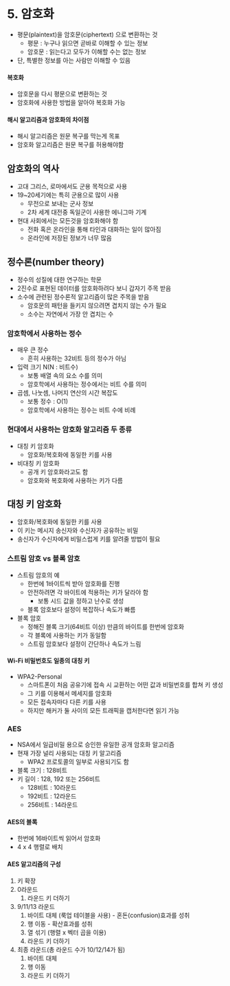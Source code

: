# 5. 암호화
- 평문(plaintext)을 암호문(ciphertext) 으로 변환하는 것
  - 평문 : 누구나 읽으면 곧바로 이해할 수 있는 정보
  - 암호문 : 읽는다고 모두가 이해할 수는 없는 정보
- 단, 특별한 정보를 아는 사람만 이해할 수 있음

#### 복호화
- 암호문을 다시 평문으로 변환하는 것
- 암호화에 사용한 방법을 알아야 복호화 가능

#### 해시 알고리즘과 암호화의 차이점
- 해시 알고리즘은 원문 복구를 막는게 목표
- 암호화 알고리즘은 원문 복구를 허용해야함

## 암호화의 역사
- 고대 그리스, 로마에서도 군용 목적으로 사용
- 19~20세기에는 특히 군용으로 많이 사용
  - 무전으로 보내는 군사 정보
  - 2차 세계 대전중 독일군이 사용한 에니그마 기계
- 현대 사회에서는 모든것을 암호화해야 함
  - 전화 혹은 온라인을 통해 타인과 대화하는 일이 많아짐
  - 온라인에 저장된 정보가 너무 많음
  
## 정수론(number theory)
- 정수의 성질에 대한 연구하는 학문
- 2진수로 표현된 데이터를 암호화하려다 보니 갑자기 주목 받음
- 소수에 관련된 정수론적 알고리즘이 많은 주목을 받음
  - 암호문의 패턴을 들키지 않으려면 겹치지 않는 수가 필요
  - 소수는 자연에서 가장 안 겹치는 수
  
### 암호학에서 사용하는 정수
- 매우 큰 정수
  - 흔히 사용하는 32비트 등의 정수가 아님
- 입력 크기 N(N : 비트수)
  - 보통 배열 속의 요소 수를 의미
  - 암호학에서 사용하는 정수에서는 비트 수를 의미
- 곱셈, 나눗셈, 나머지 연산의 시간 복잡도
  - 보통 정수 : O(1)
  - 암호학에서 사용하는 정수는 비트 수에 비례
  
### 현대에서 사용하는 암호화 알고리즘 두 종류
- 대칭 키 암호화
  - 암호화/복호화에 동일한 키를 사용
- 비대칭 키 암호화
  - 공개 키 암호화라고도 함
  - 암호화와 복호화에 사용하는 키가 다름
  
## 대칭 키 암호화
- 암호화/복호화에 동일한 키를 사용
- 이 키는 메시지 송신자와 수신자가 공유하는 비밀
- 송신자가 수신자에게 비밀스럽게 키를 알려줄 방법이 필요

### 스트림 암호 vs 블록 암호
- 스트림 암호의 예
  - 한번에 1바이트씩 받아 암호화를 진행
  - 안전하려면 각 바이트에 적용하는 키가 달라야 함
    - 보통 시드 값을 정하고 난수로 생성
  - 블록 암호보다 설정이 복잡하나 속도가 빠름
- 블록 암호
  - 정해진 블록 크기(64비트 이상) 만큼의 바이트를 한번에 암호화
  - 각 블록에 사용하는 키가 동일함
  - 스트림 암호보다 설정이 간단하나 속도가 느림
  
#### Wi-Fi 비밀번호도 일종의 대칭 키
- WPA2-Personal
  - 스마트폰이 처음 공유기에 접속 시 교환하는 어떤 값과 비밀번호를 합쳐 키 생성
  - 그 키를 이용해서 메세지를 암호화
  - 모든 접속자마다 다른 키를 사용
  - 하지만 해커가 둘 사이의 모든 트래픽을 캡처한다면 읽기 가능
  
### AES
- NSA에서 일급비밀 용으로 승인한 유일한 공개 암호화 알고리즘
- 현재 가장 널리 사용되는 대칭 키 알고리즘
  - WPA2 프로토콜의 일부로 사용되기도 함
- 블록 크기 : 128비트
- 키 길이 : 128, 192 또는 256비트
  - 128비트 : 10라운드
  - 192비트 : 12라운드
  - 256비트 : 14라운드
  
#### AES의 블록
- 한번에 16바이트씩 읽어서 암호화
- 4 x 4 행렬로 배치

#### AES 알고리즘의 구성
1. 키 확장
2. 0라운드
    1) 라운드 키 더하기
3. 9/11/13 라운드
    1) 바이트 대체 (룩업 테이블을 사용) - 혼돈(confusion)효과를 성취
    2) 행 이동 - 확산효과를 성취
    3) 열 섞기 (행렬 x 벡터 곱을 이용)
    4) 라운드 키 더하기
4. 최종 라운드(총 라운드 수가 10/12/14가 됨)
    1) 바이트 대체
    2) 행 이동
    3) 라운드 키 더하기